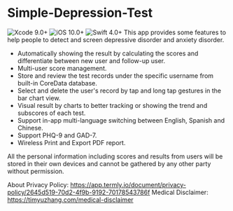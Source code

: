 # Simple-Depression-Test
![Xcode 9.0+](https://img.shields.io/badge/Xcode-9.0%2B-blue.svg)
![iOS 10.0+](https://img.shields.io/badge/iOS-11.0%2B-blue.svg)
![Swift 4.0+](https://img.shields.io/badge/Swift-4.0%2B-orange.svg)
This app provides some features to help people to detect and screen depressive disorder and anxiety disorder. 
- Automatically showing the result by calculating the scores and differentiate between new user and follow-up user. 
- Multi-user score management.
- Store and review the test records under the specific username from built-in CoreData database.
- Select and delete the user's record by tap and long tap gestures in the bar chart view.
- Visual result by charts to better tracking or showing the trend and subscores of each test.
- Support in-app multi-language switching between English, Spanish and Chinese.
- Support PHQ-9 and GAD-7.
- Wireless Print and Export PDF report.

All the personal information including scores and results from users will be stored in their own devices and cannot be gathered by any other party without permission.

About Privacy Policy: https://app.termly.io/document/privacy-policy/2645d519-70d2-4f9b-9192-70178543786f
Medical Disclaimer: https://timyuzhang.com/medical-disclaimer

